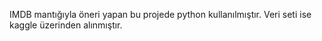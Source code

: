 IMDB mantığıyla öneri yapan bu projede python kullanılmıştır. Veri seti ise kaggle üzerinden alınmıştır.
